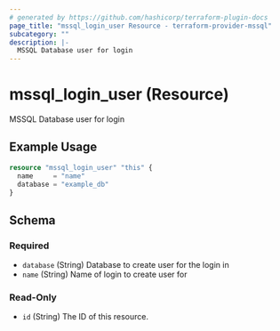 ```yaml
---
# generated by https://github.com/hashicorp/terraform-plugin-docs
page_title: "mssql_login_user Resource - terraform-provider-mssql"
subcategory: ""
description: |-
  MSSQL Database user for login
---
```


# mssql_login_user (Resource)

MSSQL Database user for login

## Example Usage

```terraform
resource "mssql_login_user" "this" {
  name     = "name"
  database = "example_db"
}
```

<!-- schema generated by tfplugindocs -->
## Schema

### Required

- `database` (String) Database to create user for the login in
- `name` (String) Name of login to create user for

### Read-Only

- `id` (String) The ID of this resource.


